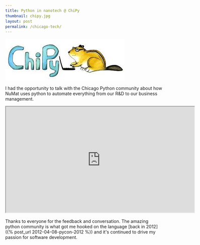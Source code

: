 ```yaml
---
title: Python in nanotech @ ChiPy
thumbnail: chipy.jpg
layout: post
permalink: /chicago-tech/
---
```


![](/assets/2021-11-11-chipy-talk/chipy.jpg)

I had the opportunity to talk with the Chicago Python community about how NuMat uses python to automate everything from our R&D to our business management.

<iframe width="600" height="337" src="https://www.youtube.com/embed/sJ7za5dxX0Y?t=3041&color=white&amp;theme=light">&nbsp;</iframe>

Thanks to everyone for the feedback and conversation. The amazing python community is what got me hooked on the language [back in 2012]({% post_url 2012-04-08-pycon-2012 %}) and it's continued to drive my passion for software development.
